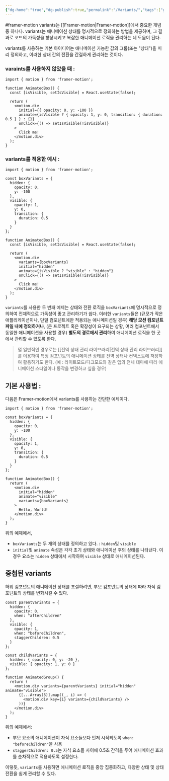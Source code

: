 ```yaml
---
{"dg-home":"true","dg-publish":true,"permalink":"/Variants/","tags":["gardenEntry"],"dgPassFrontmatter":true}
---
```


#framer-motion
variants는 [[Framer-motion\|Framer-motion]]에서 중요한 개념 중 하나다. variants는 애니메이션 상태를 명시적으로 정의하는 방법을 제공하며, 그 결과로 코드의 가독성을 향상시키고 복잡한 애니메이션 로직을 관리하는 데 도음이 된다.

variants를 사용하는 기본 아이디어는 애니메이션 가능한 값의 그룹(또는 "상태")을 미리 정의하고, 이러한 상태 간의 전환을 간결하게 관리하는 것이다.
### varaints를 사용하지 않았을 때 : 
```
import { motion } from 'framer-motion';

function AnimatedBox() {
  const [isVisible, setIsVisible] = React.useState(false);

  return (
    <motion.div
      initial={{ opacity: 0, y: -100 }}
      animate={isVisible ? { opacity: 1, y: 0, transition: { duration: 0.5 } } : {}}
      onClick={() => setIsVisible(!isVisible)}
    >
      Click me!
    </motion.div>
  );
}

```
### variants를 적용한 예시 : 
```
import { motion } from 'framer-motion';

const boxVariants = {
  hidden: {
    opacity: 0,
    y: -100
  },
  visible: {
    opacity: 1,
    y: 0,
    transition: {
      duration: 0.5
    }
  }
};

function AnimatedBox() {
  const [isVisible, setIsVisible] = React.useState(false);

  return (
    <motion.div
      variants={boxVariants}
      initial="hidden"
      animate={isVisible ? "visible" : "hidden"}
      onClick={() => setIsVisible(!isVisible)}
    >
      Click me!
    </motion.div>
  );
}

```
`variants`를 사용한 두 번째 예제는 상태와 전환 로직을 `boxVariants`에 명시적으로 정의하여 전체적으로 가독성이 좋고 관리하기가 쉽다. 이러한 `variants`들은 (규모가 작은 애플리케이션이나, 단일 컴포넌트에만 적용되는 애니메이션일 경우) **해당 모션 컴포넌트 파일 내에 정의하거나**, (큰 프로젝트 혹은 확장성이 요구되는 상황, 여러 컴포넌트에서 동일한 애니메이션을 사용할 경우) **별도의 경로에서 관리**하여 애니메이션 로직을 한 곳에서 관리할 수 있도록 한다.
>덜 일반적인 경우로는 [[전역 상태 관리 라이브러리\|전역 상태 관리 라이브러리]]를 이용하여 특정 컴포넌트의 애니메이션 상태를 전역 상태나 컨텍스트에 저장하여 활용하기도 한다. (예 : 라이트모드/다크모드와 같은 앱의 전체 테마에 따라 애니메이션 스타일이나 동작을 변경하고 싶을 경우)
## 기본 사용법 :
다음은 Framer-motion에서 variants를 사용하는 간단한 예제이다.
```
import { motion } from 'framer-motion';

const boxVariants = {
  hidden: {
    opacity: 0,
    y: -100
  },
  visible: {
    opacity: 1,
    y: 0,
    transition: {
      duration: 0.5
    }
  }
};

function AnimatedBox() {
  return (
    <motion.div
      initial="hidden"
      animate="visible"
      variants={boxVariants}
    >
      Hello, World!
    </motion.div>
  );
}

```
위의 예제에서,
- `boxVariants`는 두 개의 상태를 정의하고 있다. : `hidden`및 `visible`
- `initial`및 `animate` 속성은 각각 초기 상태와 애니메이션 후의 상태를 나타낸다. 이 경우 요소는 `hidden` 상태에서 시작하여 `visible` 상태로 애니메이션된다.

## 중첩된 variants
하위 컴포넌트의 애니메이션 상태를 조절하려면, 부모 컴포넌트의 상태에 따라 자식 컴포넌트의 상태를 변화시킬 수 있다.
```
const parentVariants = {
  hidden: {
    opacity: 0,
    when: "afterChildren"
  },
  visible: {
    opacity: 1,
    when: "beforeChildren",
    staggerChildren: 0.5
  }
};

const childVariants = {
  hidden: { opacity: 0, y: -20 },
  visible: { opacity: 1, y: 0 }
};

function AnimatedGroup() {
  return (
    <motion.div variants={parentVariants} initial="hidden" animate="visible">
      {[...Array(5)].map((_, i) => (
        <motion.div key={i} variants={childVariants} />
      ))}
    </motion.div>
  );
}

```
위의 예제에서:
- 부모 요소의 애니메이션이 자식 요소들보다 먼저 시작되도록 `when: "beforeChildren"`을 사용
- `staggerChildren: 0.5`는 자식 요소들 사이에 0.5초 간격을 두어 애니메이션 효과를 순차적으로 적용하도록 설정한다.

이렇듯, `variants`를 사용하면 애니메이션 로직을 중앙 집중화하고, 다양한 상태 및 상태 전환을 쉽게 관리할 수 있다.